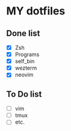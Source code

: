 # MY dotfiles
## Done list
- [x] Zsh
- [x] Programs
- [x] self_bin
- [x] wezterm
- [x] neovim

## To Do list
- [ ] vim
- [ ] tmux
- [ ] etc.
